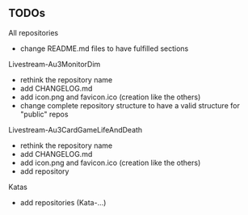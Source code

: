 ## TODOs

All repositories
- change README.md files to have fulfilled sections

Livestream-Au3MonitorDim
- rethink the repository name
- add CHANGELOG.md
- add icon.png and favicon.ico (creation like the others)
- change complete repository structure to have a valid structure for "public" repos

Livestream-Au3CardGameLifeAndDeath
- rethink the repository name
- add CHANGELOG.md
- add icon.png and favicon.ico (creation like the others)
- add repository

Katas
- add repositories (Kata-...)
